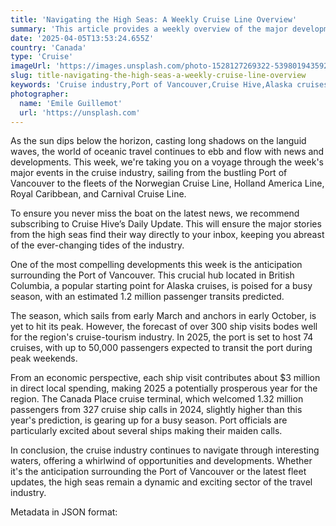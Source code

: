 ```yaml
---
title: 'Navigating the High Seas: A Weekly Cruise Line Overview'
summary: 'This article provides a weekly overview of the major developments in the cruise industry, with a focus on the upcoming busy season at the Port of Vancouver.'
date: '2025-04-05T13:53:24.655Z'
country: 'Canada'
type: 'Cruise'
imageUrl: 'https://images.unsplash.com/photo-1528127269322-539801943592'
slug: title-navigating-the-high-seas-a-weekly-cruise-line-overview
keywords: 'Cruise industry,Port of Vancouver,Cruise Hive,Alaska cruises,Cruise tourism'
photographer:
  name: 'Emile Guillemot'
  url: 'https://unsplash.com'
---
```


As the sun dips below the horizon, casting long shadows on the languid waves, the world of oceanic travel continues to ebb and flow with news and developments. This week, we're taking you on a voyage through the week's major events in the cruise industry, sailing from the bustling Port of Vancouver to the fleets of the Norwegian Cruise Line, Holland America Line, Royal Caribbean, and Carnival Cruise Line.

To ensure you never miss the boat on the latest news, we recommend subscribing to Cruise Hive’s Daily Update. This will ensure the major stories from the high seas find their way directly to your inbox, keeping you abreast of the ever-changing tides of the industry.

One of the most compelling developments this week is the anticipation surrounding the Port of Vancouver. This crucial hub located in British Columbia, a popular starting point for Alaska cruises, is poised for a busy season, with an estimated 1.2 million passenger transits predicted.

The season, which sails from early March and anchors in early October, is yet to hit its peak. However, the forecast of over 300 ship visits bodes well for the region's cruise-tourism industry. In 2025, the port is set to host 74 cruises, with up to 50,000 passengers expected to transit the port during peak weekends.

From an economic perspective, each ship visit contributes about $3 million in direct local spending, making 2025 a potentially prosperous year for the region. The Canada Place cruise terminal, which welcomed 1.32 million passengers from 327 cruise ship calls in 2024, slightly higher than this year's prediction, is gearing up for a busy season. Port officials are particularly excited about several ships making their maiden calls.

In conclusion, the cruise industry continues to navigate through interesting waters, offering a whirlwind of opportunities and developments. Whether it's the anticipation surrounding the Port of Vancouver or the latest fleet updates, the high seas remain a dynamic and exciting sector of the travel industry.

Metadata in JSON format: